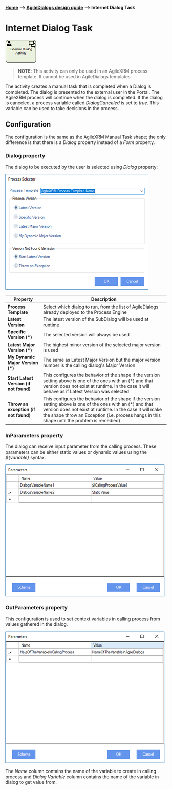 __[Home](/) --> [AgileDialogs design guide](/guides/AgileDialogs-DesignGuide.md) --> Internet Dialog Task__

# Internet Dialog Task

![](../media/AgileDialogsDesignGuide/InternetDialogTask_01.png)

> **NOTE**: This activity can only be used in an AgileXRM process template. It
cannot be used in AgileDialogs templates.

The activity creates a manual task that is completed when a Dialog is completed.
The dialog is presented to the external user in the Portal. The AgileXRM process
will continue when the dialog is completed. If the dialog is canceled, a process
variable called *DialogCanceled* is set to *true.* This variable can be used to
take decisions in the process.

## Configuration

The configuration is the same as the AgileXRM Manual Task shape; the only
difference is that there is a *Dialog* property instead of a *Form* property.

### Dialog property

The dialog to be executed by the user is selected using *Dialog* property:

![](../media/AgileDialogsDesignGuide/InternetDialogTask_02.png)

|**Property**| Description |
|-----------------------------------------|---------------------------------------------------------------------------------------------------------------------------------------------------------------------------------------------------------------------------------------------------------------------------|
| **Process Template**                    | Select which dialog to run, from the list of AgileDialogs already deployed to the Process Engine                                                                                                                                                                          |
| **Latest Version**                      | The latest version of the SubDialog will be used at runtime                                                                                                                                                                                                               |
| **Specific Version (\*)**               | The selected version will always be used                                                                                                                                                                                                                                  |
| **Latest Major Version (\*)**           | The highest minor version of the selected major version is used                                                                                                                                                                                                           |
| **My Dynamic Major Version (\*)**       | The same as Latest Major Version but the major version number is the calling dialog's Major Version                                                                                                                                                                       |
| **Start Latest Version (if not found)** | This configures the behavior of the shape if the version setting above is one of the ones with an (\*) and that version does not exist at runtime. In the case it will behave as if Latest Version was selected                                                           |
| **Throw an exception (if not found)**   | This configures the behavior of the shape if the version setting above is one of the ones with an (\*) and that version does not exist at runtime. In the case it will make the shape throw an Exception (i.e. process hangs in this shape until the problem is remedied) |

### InParameters property

The dialog can receive input parameter from the calling process. These
parameters can be either static values or dynamic values using the
*\${variable}* syntax.

![](../media/AgileDialogsDesignGuide/InternetDialogTask_03.png)

### OutParameters property

This configuration is used to set context variables in calling process from
values gathered in the dialog.

![](../media/AgileDialogsDesignGuide/InternetDialogTask_04.png)

The *Name* column contains the name of the variable to create in calling process
and *Dialog Variable* column contains the name of the variable in dialog to get
value from.
